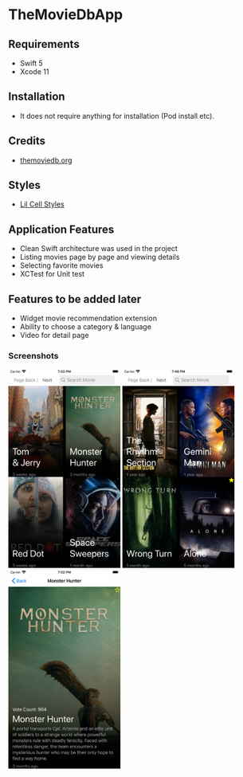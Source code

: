 # TheMovieDbApp

## Requirements

- Swift 5
- Xcode 11

## Installation

- It does not require anything for installation (Pod install etc).


## Credits

- [themoviedb.org](https://www.themoviedb.org/)

## Styles

- [Lil Cell Styles](https://lil.software/)

## Application Features

- Clean Swift architecture was used in the project
- Listing movies page by page and viewing details
- Selecting favorite movies
- XCTest for Unit test

## Features to be added later

- Widget movie recommendation extension
- Ability to choose a category & language
- Video for detail page

### Screenshots

<img src=Images/dashboard.png height=400> <img src=Images/dashboardStar.png height=400> <img src=Images/detail.png height=400>
